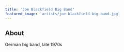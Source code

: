 ```yaml
---
title: 'Joe Blackfield Big Band'
featured_image: 'artists/joe-blackfield-big-band.jpg'
---
```


## About

German big band, late 1970s
